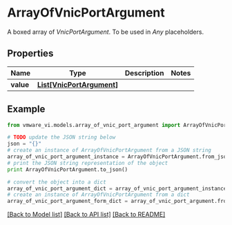 # ArrayOfVnicPortArgument

A boxed array of *VnicPortArgument*. To be used in *Any* placeholders. 

## Properties
Name | Type | Description | Notes
------------ | ------------- | ------------- | -------------
**value** | [**List[VnicPortArgument]**](VnicPortArgument.md) |  | 

## Example

```python
from vmware_vi.models.array_of_vnic_port_argument import ArrayOfVnicPortArgument

# TODO update the JSON string below
json = "{}"
# create an instance of ArrayOfVnicPortArgument from a JSON string
array_of_vnic_port_argument_instance = ArrayOfVnicPortArgument.from_json(json)
# print the JSON string representation of the object
print ArrayOfVnicPortArgument.to_json()

# convert the object into a dict
array_of_vnic_port_argument_dict = array_of_vnic_port_argument_instance.to_dict()
# create an instance of ArrayOfVnicPortArgument from a dict
array_of_vnic_port_argument_form_dict = array_of_vnic_port_argument.from_dict(array_of_vnic_port_argument_dict)
```
[[Back to Model list]](../README.md#documentation-for-models) [[Back to API list]](../README.md#documentation-for-api-endpoints) [[Back to README]](../README.md)


